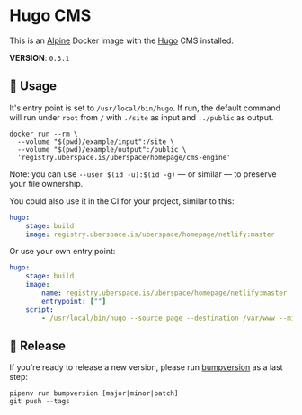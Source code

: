 # Hugo CMS

This is an [Alpine][] Docker image with the [Hugo][] CMS installed.

__VERSION__: `0.3.1`

## :children_crossing: Usage

It's entry point is set to `/usr/local/bin/hugo`. If run, the default command
will run under `root` from `/` with `./site` as input and `../public` as output.

```shell
docker run --rm \
  --volume "$(pwd)/example/input":/site \
  --volume "$(pwd)/example/output":/public \
  'registry.uberspace.is/uberspace/homepage/cms-engine'
```

Note: you can use `--user $(id -u):$(id -g)` — or similar — to preserve your
file ownership.

You could also use it in the CI for your project, similar to this:

```yaml
hugo:
    stage: build
    image: registry.uberspace.is/uberspace/homepage/netlify:master
```

Or use your own entry point:

```yaml
hugo:
    stage: build
    image:
        name: registry.uberspace.is/uberspace/homepage/netlify:master
        entrypoint: [""]
    script:
        - /usr/local/bin/hugo --source page --destination /var/www --minify
```

## :bookmark: Release

If you're ready to release a new version, please run [bumpversion][] as a last
step:

```shell
pipenv run bumpversion [major|minor|patch]
git push --tags
```

[Alpine]: https://hub.docker.com/_/alpine/
[Hugo]: https://gohugo.io
[bumpversion]: https://github.com/peritus/bumpversion
